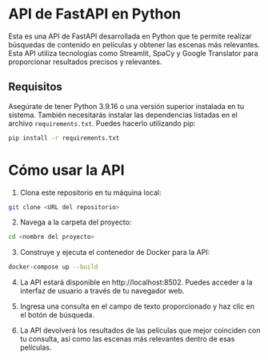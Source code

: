 # API de FastAPI en Python

Esta es una API de FastAPI desarrollada en Python que te permite realizar búsquedas de contenido en películas y obtener las escenas más relevantes. Esta API utiliza tecnologías como Streamlit, SpaCy y Google Translator para proporcionar resultados precisos y relevantes.

## Requisitos

Asegúrate de tener Python 3.9.16 o una versión superior instalada en tu sistema. También necesitarás instalar las dependencias listadas en el archivo `requirements.txt`. Puedes hacerlo utilizando pip:

```bash
pip install -r requirements.txt
```

# Cómo usar la API

1. Clona este repositorio en tu máquina local:

```bash
git clone <URL del repositorio>
```
2. Navega a la carpeta del proyecto:
```bash
cd <nombre del proyecto>
```

3. Construye y ejecuta el contenedor de Docker para la API:
```bash
docker-compose up --build
```

4. La API estará disponible en http://localhost:8502. Puedes acceder a la interfaz de usuario a través de tu navegador web.

5. Ingresa una consulta en el campo de texto proporcionado y haz clic en el botón de búsqueda.

6. La API devolverá los resultados de las películas que mejor coinciden con tu consulta, así como las escenas más relevantes dentro de esas películas.

